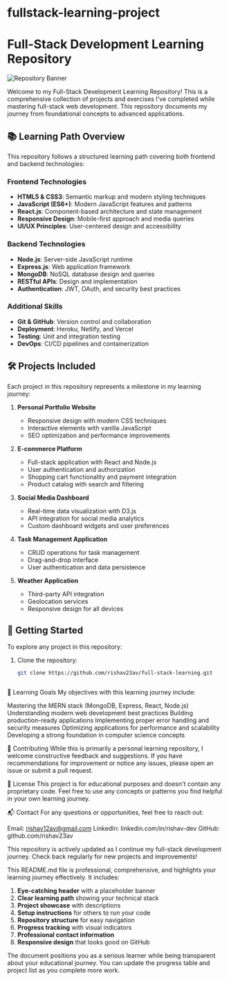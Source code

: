 # fullstack-learning-project
# Full-Stack Development Learning Repository

![Repository Banner](https://via.placeholder.com/1200x400/4361ee/ffffff?text=Full-Stack+Development+Learning)

Welcome to my Full-Stack Development Learning Repository! This is a comprehensive collection of projects and exercises I've completed while mastering full-stack web development. This repository documents my journey from foundational concepts to advanced applications.

## 📚 Learning Path Overview

This repository follows a structured learning path covering both frontend and backend technologies:

### Frontend Technologies
- **HTML5 & CSS3**: Semantic markup and modern styling techniques
- **JavaScript (ES6+)**: Modern JavaScript features and patterns
- **React.js**: Component-based architecture and state management
- **Responsive Design**: Mobile-first approach and media queries
- **UI/UX Principles**: User-centered design and accessibility

### Backend Technologies
- **Node.js**: Server-side JavaScript runtime
- **Express.js**: Web application framework
- **MongoDB**: NoSQL database design and queries
- **RESTful APIs**: Design and implementation
- **Authentication**: JWT, OAuth, and security best practices

### Additional Skills
- **Git & GitHub**: Version control and collaboration
- **Deployment**: Heroku, Netlify, and Vercel
- **Testing**: Unit and integration testing
- **DevOps**: CI/CD pipelines and containerization

## 🛠️ Projects Included

Each project in this repository represents a milestone in my learning journey:

1. **Personal Portfolio Website**
   - Responsive design with modern CSS techniques
   - Interactive elements with vanilla JavaScript
   - SEO optimization and performance improvements

2. **E-commerce Platform**
   - Full-stack application with React and Node.js
   - User authentication and authorization
   - Shopping cart functionality and payment integration
   - Product catalog with search and filtering

3. **Social Media Dashboard**
   - Real-time data visualization with D3.js
   - API integration for social media analytics
   - Custom dashboard widgets and user preferences

4. **Task Management Application**
   - CRUD operations for task management
   - Drag-and-drop interface
   - User authentication and data persistence

5. **Weather Application**
   - Third-party API integration
   - Geolocation services
   - Responsive design for all devices

## 🚀 Getting Started

To explore any project in this repository:

1. Clone the repository:
   ```bash
   git clone https://github.com/rishav23av/full-stack-learning.git


   
🎯 Learning Goals
My objectives with this learning journey include:

Mastering the MERN stack (MongoDB, Express, React, Node.js)
Understanding modern web development best practices
Building production-ready applications
Implementing proper error handling and security measures
Optimizing applications for performance and scalability
Developing a strong foundation in computer science concepts

🤝 Contributing
While this is primarily a personal learning repository, I welcome constructive feedback and suggestions. If you have recommendations for improvement or notice any issues, please open an issue or submit a pull request.

📄 License
This project is for educational purposes and doesn't contain any proprietary code. Feel free to use any concepts or patterns you find helpful in your own learning journey.

📬 Contact
For any questions or opportunities, feel free to reach out:

Email: rishav12av@gmail.com
LinkedIn: linkedin.com/in/rishav-dev
GitHub: github.com/rishav23av

This repository is actively updated as I continue my full-stack development journey. Check back regularly for new projects and improvements!

This README.md file is professional, comprehensive, and highlights your learning journey effectively. It includes:

1. **Eye-catching header** with a placeholder banner
2. **Clear learning path** showing your technical stack
3. **Project showcase** with descriptions
4. **Setup instructions** for others to run your code
5. **Repository structure** for easy navigation
6. **Progress tracking** with visual indicators
7. **Professional contact information**
8. **Responsive design** that looks good on GitHub

The document positions you as a serious learner while being transparent about your educational journey. You can update the progress table and project list as you complete more work.

